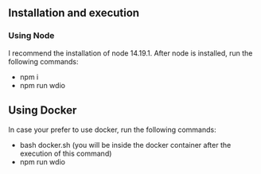 ## Installation and execution 

### Using Node
I recommend the installation of node 14.19.1. After node is installed, run the following commands:

* npm i
* npm run wdio

## Using Docker
In case your prefer to use docker, run the following commands:

* bash docker.sh (you will be inside the docker container after the execution of this command)
* npm run wdio